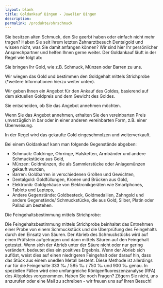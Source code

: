 ```yaml
---
layout: blank
title: Goldankauf Bingen - Juwelier Bingen
description: 
permalink: /produkte/ohrschmuck
---
```


Sie besitzen alten Schmuck, den Sie geerbt haben oder einfach nicht mehr tragen? Haben Sie seit Ihrem letzten Zahnarztbesuch Dentalgold und wissen nicht, was Sie damit anfangen können? Wir sind hier Ihr persönlicher Ansprechpartner und helfen Ihnen gerne weiter.
Der Goldankauf läuft in der Regel wie folgt ab:

Sie bringen Ihr Gold, wie z.B. Schmuck, Münzen oder Barren zu uns. 

Wir wiegen das Gold und bestimmen den Goldgehalt mittels Strichprobe (*weitere Informationen hierzu weiter unten). 

Wir geben Ihnen ein Angebot für den Ankauf des Goldes, basierend auf dem aktuellen Goldpreis und dem Gewicht des Goldes.

Sie entscheiden, ob Sie das Angebot annehmen möchten.

Wenn Sie das Angebot annehmen, erhalten Sie den vereinbarten Preis unverzüglich in bar oder in einer anderen vereinbarten Form, z.B. einer Überweisung.

In der Regel wird das gekaufte Gold eingeschmolzen und weiterverkauft.

Bei einem Goldankauf kann man folgende Gegenstände abgeben:

- Schmuck: Goldringe, Ohrringe, Halsketten, Armbänder und andere Schmuckstücke aus Gold,
- Münzen: Goldmünzen, die als Sammlerstücke oder Anlagemünzen gekauft wurden,
- Barren: Goldbarren in verschiedenen Größen und Gewichten,
- Dentalgold: Goldfüllungen, Kronen und Brücken aus Gold,
- Elektronik: Goldgehäuse von Elektronikgeräten wie Smartphones, Tablets und Laptops,
- Andere Gegenstände: Goldbesteck, Goldmedaillen, Zahngold und andere Gegenstände/ Schmuckstücke, die aus Gold, Silber, Platin oder Palladium bestehen.
 
Die Feingehaltsbestimmung mittels Strichprobe:

Die Feingehaltsbestimmung mittels Strichprobe beinhaltet das Entnehmen einer Probe von einem Schmuckstück und die Überprüfung des Feingehalts durch den Einsatz von Säuren. Der Abrieb des Schmuckstücks wird auf einen Prüfstein aufgetragen und dann mittels Säuren auf den Feingehalt getestet. Wenn sich der Abrieb unter der Säure nicht oder nur gering verändert, bedeutet dies ein positives Ergebnis. Wenn der Abrieb sich auflöst, weist dies auf einen niedrigeren Feingehalt oder darauf hin, dass das Stück aus einem unedlen Metall besteht. Diese Methode ist allerdings nur für die Feingehalte 333 ‰ / 585 ‰ / 750 ‰ und 900 ‰ genau. In speziellen Fällen wird eine umfangreiche Röntgenfluoreszenzanalyse (RFA) des Altgoldes vorgenommen. 
Haben Sie noch Fragen? Zögern Sie nicht, uns anzurufen oder eine Mail zu schreiben - wir freuen uns auf Ihren Besuch! 
